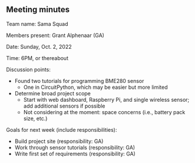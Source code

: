 ## Meeting minutes

Team name: Sama Squad

Members present: Grant Alphenaar (GA)

Date: Sunday, Oct. 2, 2022

Time: 6PM, or thereabout

Discussion points:

* Found two tutorials for programming BME280 sensor
    * One in CircuitPython, which may be easier but more limited
* Determine broad project scope
    * Start with web dashboard, Raspberry Pi, and single wireless sensor; add additional sensors if possible
    * Not considering at the moment: space concerns (i.e., battery pack size, etc.)

Goals for next week (include responsibilities):

* Build project site (responsibility: GA)
* Work through sensor tutorials (responsibility: GA)
* Write first set of requirements (responsibility: GA)